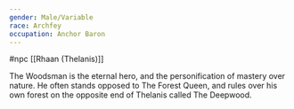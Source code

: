 ```yaml
---
gender: Male/Variable
race: Archfey
occupation: Anchor Baron
---
```

 #npc [[Rhaan (Thelanis)]]

The Woodsman is the eternal hero, and the personification of mastery over nature. He often stands opposed to The Forest Queen, and rules over his own forest on the opposite end of Thelanis called The Deepwood.
